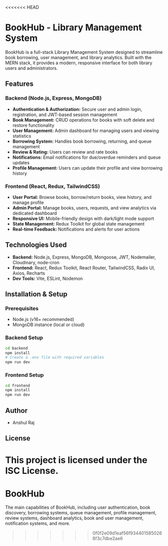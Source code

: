 <<<<<<< HEAD
# BookHub - Library Management System

BookHub is a full-stack Library Management System designed to streamline book borrowing, user management, and library analytics. Built with the MERN stack, it provides a modern, responsive interface for both library users and administrators.

## Features

### Backend (Node.js, Express, MongoDB)
- **Authentication & Authorization:** Secure user and admin login, registration, and JWT-based session management
- **Book Management:** CRUD operations for books with soft delete and restore functionality
- **User Management:** Admin dashboard for managing users and viewing statistics
- **Borrowing System:** Handles book borrowing, returning, and queue management
- **Review & Rating:** Users can review and rate books
- **Notifications:** Email notifications for due/overdue reminders and queue updates
- **Profile Management:** Users can update their profile and view borrowing history

### Frontend (React, Redux, TailwindCSS)
- **User Portal:** Browse books, borrow/return books, view history, and manage profile
- **Admin Portal:** Manage books, users, requests, and view analytics via dedicated dashboard
- **Responsive UI:** Mobile-friendly design with dark/light mode support
- **State Management:** Redux Toolkit for global state management
- **Real-time Feedback:** Notifications and alerts for user actions

## Technologies Used

- **Backend:** Node.js, Express, MongoDB, Mongoose, JWT, Nodemailer, Cloudinary, node-cron
- **Frontend:** React, Redux Toolkit, React Router, TailwindCSS, Radix UI, Axios, Recharts
- **Dev Tools:** Vite, ESLint, Nodemon

## Installation & Setup

### Prerequisites
- Node.js (v16+ recommended)
- MongoDB instance (local or cloud)

### Backend Setup
```bash
cd backend
npm install
# Create a .env file with required variables
npm run dev
```

### Frontend Setup
```bash
cd frontend
npm install
npm run dev
```

## Author

- Anshul Raj

## License

This project is licensed under the ISC License.
=======
# BookHub
 The main capabilities of BookHub, including user authentication, book discovery, borrowing systems, queue management, profile management, review systems, dashboard analytics, book and user management, notification systems, and more.
>>>>>>> 0f0f2e09d1eaf56f9344015850268f3c7dbe2ae6
